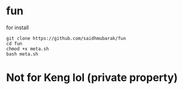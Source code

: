 # fun

for install

```
git clone https://github.com/saidhmubarak/fun
cd fun
chmod +x meta.sh
bash meta.sh
```
# Not for Keng lol (private property)
